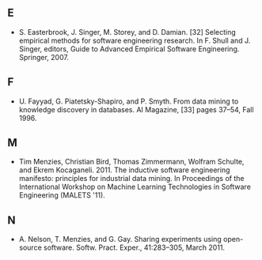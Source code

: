 ## E

+ <a name="easter07"></a>S. Easterbrook, J. Singer, M. Storey, and D. Damian. [32] Selecting empirical methods for software engineering research. In F. Shull and J. Singer, editors, Guide to Advanced Empirical Software Engineering. Springer, 2007.

## F

+ <a name="fayyad96"></a>U. Fayyad, G. Piatetsky-Shapiro, and P. Smyth. From data mining to knowledge discovery in databases. AI Magazine, [33] pages 37–54, Fall 1996.

## M

+ <a name="me11a"></a>Tim Menzies, Christian Bird, Thomas Zimmermann, Wolfram Schulte, and Ekrem Kocaganeli. 2011. The inductive software engineering manifesto: principles for industrial data mining. In Proceedings of the International Workshop on Machine Learning Technologies in Software Engineering (MALETS '11).

## N

+ <a anme="nelson11"></a>A. Nelson, T. Menzies, and G. Gay. Sharing experiments using open-source software. Softw. Pract. Exper., 41:283–305, March 2011.


